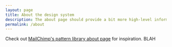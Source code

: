 ```yaml
---
layout: page
title: About the design system
description: The about page should provide a bit more high-level information about the system, who's behind it, its back story, and any other info that's helpful to lay out.
permalink: /about
---
```


Check out [MailChimp's pattern library about page](http://ux.mailchimp.com/patterns/about) for inspiration. BLAH
